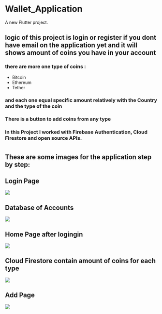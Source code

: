 # Wallet_Application

A new Flutter project.
## logic of this project is login or register if you dont have email on the application yet and it will shows amount of coins you have in your account 
### there are more one type of coins :
* Bitcoin
* Ethereum
* Tether

### and each one equal specific amount relatively with the Country and the type of the coin 

### There is a button to add coins from any type 
### In this Project I worked with Firebase Authentication, Cloud Firestore and open source APIs.
#

## These are some images for the application step by step:

## Login Page
![](login.png)
## Database of Accounts 
![](database.png)
## Home Page after logingin

![](Home_page.png)
## Cloud Firestore contain amount of coins for each type
![](database_in_Account.png)
## Add Page

![](Add_page.png)
